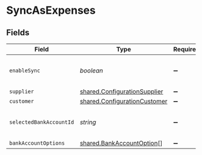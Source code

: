 # SyncAsExpenses


## Fields

| Field                                                                               | Type                                                                                | Required                                                                            | Description                                                                         |
| ----------------------------------------------------------------------------------- | ----------------------------------------------------------------------------------- | ----------------------------------------------------------------------------------- | ----------------------------------------------------------------------------------- |
| `enableSync`                                                                        | *boolean*                                                                           | :heavy_minus_sign:                                                                  | True if expense sync is enabled.                                                    |
| `supplier`                                                                          | [shared.ConfigurationSupplier](../../../sdk/models/shared/configurationsupplier.md) | :heavy_minus_sign:                                                                  | N/A                                                                                 |
| `customer`                                                                          | [shared.ConfigurationCustomer](../../../sdk/models/shared/configurationcustomer.md) | :heavy_minus_sign:                                                                  | N/A                                                                                 |
| `selectedBankAccountId`                                                             | *string*                                                                            | :heavy_minus_sign:                                                                  | The bank account ID being synced.                                                   |
| `bankAccountOptions`                                                                | [shared.BankAccountOption](../../../sdk/models/shared/bankaccountoption.md)[]       | :heavy_minus_sign:                                                                  | N/A                                                                                 |